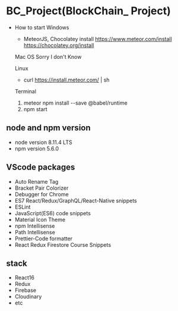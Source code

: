 # BC_Project(BlockChain_ Project) 
* How to start
    Windows 
    * MeteorJS, Chocolatey install
        https://www.meteor.com/install
        https://chocolatey.org/install

    Mac OS
    Sorry I don't Know

    Linux
    * curl https://install.meteor.com/ | sh


    Terminal
    1. meteor npm install --save @babel/runtime
    2. npm start

## node and npm version
* node version 8.11.4 LTS  
* npm version 5.6.0  

## VScode packages
* Auto Rename Tag  
* Bracket Pair Colorizer  
* Debugger for Chrome  
* ES7 React/Redux/GraphQL/React-Native snippets  
* ESLint  
* JavaScript(ES6) code snippets  
* Material Icon Theme  
* npm Intellisense  
* Path Intellisense  
* Prettier-Code formatter  
* React Redux Firestore Course Snippets  

## stack
* React16  
* Redux  
* Firebase  
* Cloudinary
* etc
